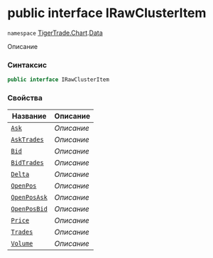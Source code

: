 
# public interface IRawClusterItem
`namespace` [TigerTrade.Chart](../../TigerTrade.Chart.md).[Data](../../TigerTrade.Chart/Data.md)



Описание

### Синтаксис
```csharp
public interface IRawClusterItem
```


### Свойства
| Название | Описание |
| --- | --- |
| [`Ask`](./IRawClusterItem.cs/Свойства/Ask.md) | *Описание* |
| [`AskTrades`](./IRawClusterItem.cs/Свойства/AskTrades.md) | *Описание* |
| [`Bid`](./IRawClusterItem.cs/Свойства/Bid.md) | *Описание* |
| [`BidTrades`](./IRawClusterItem.cs/Свойства/BidTrades.md) | *Описание* |
| [`Delta`](./IRawClusterItem.cs/Свойства/Delta.md) | *Описание* |
| [`OpenPos`](./IRawClusterItem.cs/Свойства/OpenPos.md) | *Описание* |
| [`OpenPosAsk`](./IRawClusterItem.cs/Свойства/OpenPosAsk.md) | *Описание* |
| [`OpenPosBid`](./IRawClusterItem.cs/Свойства/OpenPosBid.md) | *Описание* |
| [`Price`](./IRawClusterItem.cs/Свойства/Price.md) | *Описание* |
| [`Trades`](./IRawClusterItem.cs/Свойства/Trades.md) | *Описание* |
| [`Volume`](./IRawClusterItem.cs/Свойства/Volume.md) | *Описание* |



